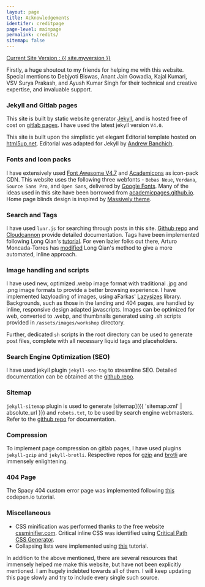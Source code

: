 ```yaml
---
layout: page
title: Acknowledgements
identifer: creditpage
page-level: mainpage
permalink: credits/
sitemap: false
---
```


<a href="{{ '#nobanner' | absolute_url }}" class="tag_btn"><span>Current Site Version : {{ site.myversion }}</span></a>

Firstly, a huge shoutout to my friends for helping me with this website. Special mentions to Debjyoti Biswas, Anant Jain Gowadia, Kajal Kumari, VSV Surya Prakash, and Ayush Kumar Singh for their technical and creative expertise, and invaluable support.


### Jekyll and Gitlab pages
This site is built by static website generator [Jekyll](https://jekyllrb.com/), and is hosted free of cost on [gitlab pages](https://about.gitlab.com/stages-devops-lifecycle/pages/). I have used the latest jekyll version `V4.0`.

This site is built upon the simplistic yet elegant Editorial template hosted on [html5up.net](https://html5up.net/editorial). Editorial was adapted for Jekyll by [Andrew Banchich](https://gitlab.com/andrewbanchich/editorial-jekyll-theme).

### Fonts and Icon packs
I have extensively used [Font Awesome V4.7](https://fontawesome.com/v4.7.0/icons/) and [Academicons](https://jpswalsh.github.io/academicons/) as icon-pack CDN. This website uses the following three webfonts - `Bebas Neue`, `Verdana`, `Source Sans Pro`, and `Open Sans`, delivered by [Google Fonts](fonts.google.com). Many of the ideas used in this site have been borrowed from [academicpages.github.io](https://github.com/academicpages/academicpages.github.io). Home page blinds design is inspired by [Massively theme](https://html5up.net/massively).

### Search and Tags
I have used `lunr.js` for searching through posts in this site. [Github repo](https://github.com/olivernn/lunr.js) and [Cloudcannon](https://learn.cloudcannon.com/jekyll/jekyll-search-using-lunr-js/) provide detailed documentation. Tags have been implemented following Long Qian's [tutorial](https://longqian.me/2017/02/09/github-jekyll-tag/). For even lazier folks out there, Arturo Moncada-Torres has [modified](https://arturomoncadatorres.com/automatically-generating-tag-posts-for-github-pages-using-jekyll/) Long Qian's method to give a more automated, inline approach.

### Image handling and scripts
I have used new, optimized .webp image format with traditional .jpg and .png image formats to provide a better browsing experience. I have implemented lazyloading of images, using aFarkas' [Lazysizes](https://github.com/aFarkas/lazysizes) library. Backgrounds, such as those in the landing and 404 pages, are handled by inline, responsive design adapted javascripts. Images can be optimized for web, converted to .webp, and thumbnails generated using .sh scripts provided in `/assets/images/workshop` directory. 

Further, dedicated `sh` scripts in the root directory can be used to generate post files, complete with all necessary liquid tags and placeholders.

### Search Engine Optimization (SEO)
I have used jekyll plugin `jekyll-seo-tag` to streamline SEO. Detailed documentation can be obtained at the [github repo](https://github.com/jekyll/jekyll-seo-tag/blob/master/docs/usage.md).

### Sitemap
`jekyll-sitemap` plugin is used to generate [sitemap]({{ 'sitemap.xml' | absolute_url }}) and `robots.txt`, to be used by search engine webmasters. Refer to the [github repo](https://github.com/jekyll/jekyll-sitemap) for documentation.

### Compression
To implement page compression on gitlab pages, I have used plugins `jekyll-gzip` and `jekyll-brotli`. Respective repos for [gzip](https://github.com/philnash/jekyll-gzip) and [brotli](https://github.com/philnash/jekyll-brotli) are immensely enlightening.

### 404 Page
The Spacy 404 custom error page was implemented following [this](https://codepen.io/moso/pen/KEVPJO) codepen.io tutorial.

### Miscellaneous
- CSS minification was performed thanks to the free website [cssminifier.com](https://cssminifier.com/). Critical inline CSS was identified using [Critical Path CSS Generator](https://jonassebastianohlsson.com/criticalpathcssgenerator/).
- Collapsing lists were implemented using [this](https://www.w3schools.com/howto/howto_js_collapsible.asp) tutorial.

In addition to the above mentioned, there are several resources that immensely helped me make this website, but have not been explicitly mentioned. I am hugely indebted towards all of them. I will keep updating this page slowly and try to include every single such source.
